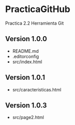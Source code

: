 # PracticaGitHub
Practica 2.2 Herramienta Git

## Version 1.0.0

- README.md
- .editorconfig
- src/index.html

## Version 1.0.1
- src/caracteristicas.html

## Version 1.0.3
- src/page2.html
